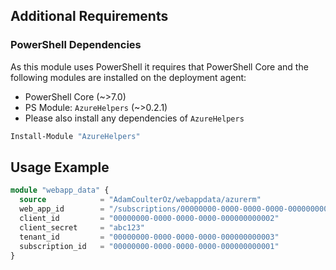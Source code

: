 ## Additional Requirements

### PowerShell Dependencies

As this module uses PowerShell it requires that PowerShell Core and the following modules are installed on the deployment agent:

- PowerShell Core (~>7.0)
- PS Module: `AzureHelpers` (~>0.2.1)
- Please also install any dependencies of `AzureHelpers`

```powershell
Install-Module "AzureHelpers"
```

## Usage Example

```terraform
module "webapp_data" {
  source            = "AdamCoulterOz/webappdata/azurerm"
  web_app_id        = "/subscriptions/00000000-0000-0000-0000-000000000001/resourceGroups/myrg/providers/Microsoft.Web/sites/mywebapp"
  client_id         = "00000000-0000-0000-0000-000000000002"
  client_secret     = "abc123"
  tenant_id         = "00000000-0000-0000-0000-000000000003"
  subscription_id   = "00000000-0000-0000-0000-000000000001"
}
```
